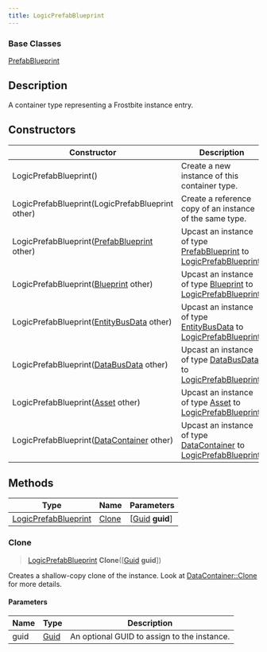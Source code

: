 ```yaml
---
title: LogicPrefabBlueprint
---
```

### Base Classes

[PrefabBlueprint](PrefabBlueprint)

## Description

A container type representing a Frostbite instance entry.

## Constructors

| Constructor                                                                     | Description                                                                                                                     |
| ------------------------------------------------------------------------------- | ------------------------------------------------------------------------------------------------------------------------------- |
| LogicPrefabBlueprint()                                                          | Create a new instance of this container type.                                                                                   |
| LogicPrefabBlueprint(LogicPrefabBlueprint other)                                | Create a reference copy of an instance of the same type.                                                                        |
| LogicPrefabBlueprint([PrefabBlueprint](PrefabBlueprint) other)                  | Upcast an instance of type [PrefabBlueprint](PrefabBlueprint) to [LogicPrefabBlueprint](LogicPrefabBlueprint).                  |
| LogicPrefabBlueprint([Blueprint](Blueprint) other)                              | Upcast an instance of type [Blueprint](Blueprint) to [LogicPrefabBlueprint](LogicPrefabBlueprint).                              |
| LogicPrefabBlueprint([EntityBusData](EntityBusData) other)                      | Upcast an instance of type [EntityBusData](EntityBusData) to [LogicPrefabBlueprint](LogicPrefabBlueprint).                      |
| LogicPrefabBlueprint([DataBusData](DataBusData) other)                          | Upcast an instance of type [DataBusData](DataBusData) to [LogicPrefabBlueprint](LogicPrefabBlueprint).                          |
| LogicPrefabBlueprint([Asset](Asset) other)                                      | Upcast an instance of type [Asset](Asset) to [LogicPrefabBlueprint](LogicPrefabBlueprint).                                      |
| LogicPrefabBlueprint([DataContainer](/vext/ref/shared/class/datacontainer) other) | Upcast an instance of type [DataContainer](/vext/ref/shared/class/datacontainer) to [LogicPrefabBlueprint](LogicPrefabBlueprint). |

## Methods

| Type                                         | Name            | Parameters                                     |
| -------------------------------------------- | --------------- | ---------------------------------------------- |
| [LogicPrefabBlueprint](LogicPrefabBlueprint) | [Clone](#clone) | \[[Guid](/vext/ref/shared/class/guid) **guid**\] |

### Clone

> [LogicPrefabBlueprint](LogicPrefabBlueprint) **Clone**(\[[Guid](/vext/ref/shared/class/guid) **guid**\])

Creates a shallow-copy clone of the instance. Look at [DataContainer::Clone](/vext/ref/shared/class/datacontainer#clone) for more details.

#### Parameters

| Name | Type         | Description                                 |
| ---- | ------------ | ------------------------------------------- |
| guid | [Guid](Guid) | An optional GUID to assign to the instance. |
